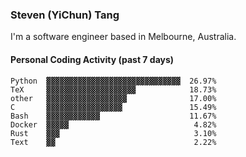 ### Steven (YiChun) Tang

I'm a software engineer based in Melbourne, Australia.

#### Personal Coding Activity (past 7 days)
```
Python  ▓▓▓▓▓▓▓▓▓▓▓▓▓▓▓▓▓▓▓▓▓▓▓▓▓▓▓▓▓▓  26.97%
TeX     ▓▓▓▓▓▓▓▓▓▓▓▓▓▓▓▓▓▓▓▓            18.73%
other   ▓▓▓▓▓▓▓▓▓▓▓▓▓▓▓▓▓▓              17.00%
C       ▓▓▓▓▓▓▓▓▓▓▓▓▓▓▓▓▓               15.49%
Bash    ▓▓▓▓▓▓▓▓▓▓▓▓                    11.67%
Docker  ▓▓▓▓▓                            4.82%
Rust    ▓▓▓                              3.10%
Text    ▓▓                               2.22%
```
